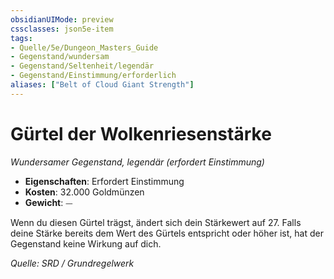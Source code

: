 ```yaml
---
obsidianUIMode: preview
cssclasses: json5e-item
tags:
- Quelle/5e/Dungeon_Masters_Guide
- Gegenstand/wundersam
- Gegenstand/Seltenheit/legendär
- Gegenstand/Einstimmung/erforderlich
aliases: ["Belt of Cloud Giant Strength"]
---
```

# Gürtel der Wolkenriesenstärke
*Wundersamer Gegenstand, legendär (erfordert Einstimmung)*  

- **Eigenschaften**: Erfordert Einstimmung
- **Kosten**: 32.000 Goldmünzen
- **Gewicht**: ⏤

Wenn du diesen Gürtel trägst, ändert sich dein Stärkewert auf 27. Falls deine Stärke bereits dem Wert des Gürtels entspricht oder höher ist, hat der Gegenstand keine Wirkung auf dich.

*Quelle: SRD / Grundregelwerk*